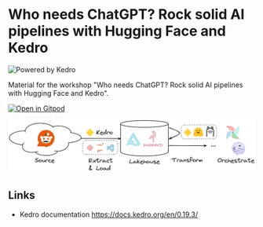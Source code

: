 # Who needs ChatGPT? Rock solid AI pipelines with Hugging Face and Kedro

![Powered by Kedro](https://img.shields.io/badge/powered_by-kedro-ffc900?logo=kedro)

Material for the workshop "Who needs ChatGPT? Rock solid AI pipelines with Hugging Face and Kedro".

[![Open in Gitpod](https://gitpod.io/button/open-in-gitpod.svg)](https://gitpod.io/#https://github.com/ArnoutVerboven/workshop-kedro-huggingface/)

![Architecture](./kedro-hf.png)

## Links

- Kedro documentation https://docs.kedro.org/en/0.19.3/
